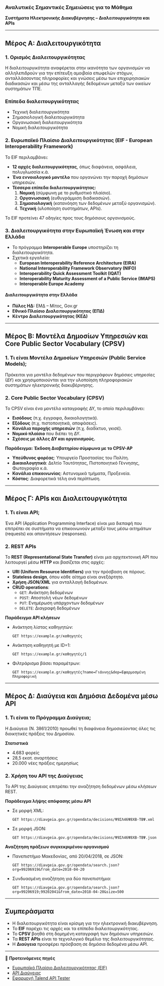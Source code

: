 ### Αναλυτικές Σημαντικές Σημειώσεις για το Μάθημα  
**Συστήματα Ηλεκτρονικής Διακυβέρνησης – Διαλειτουργικότητα και APIs**  

---

## **Μέρος Α: Διαλειτουργικότητα**  

### **1. Ορισμός Διαλειτουργικότητας**  
Η διαλειτουργικότητα αναφέρεται στην ικανότητα των οργανισμών να αλληλεπιδρούν για την επίτευξη αμοιβαία επωφελών στόχων, ανταλλάσσοντας πληροφορίες και γνώσεις μέσω των επιχειρησιακών διαδικασιών και μέσω της ανταλλαγής δεδομένων μεταξύ των οικείων συστημάτων ΤΠΕ.

### Επίπεδα διαλειτουργικότητας

- Τεχνική διαλειτουργικότητα   
- Σημασιολογική διαλειτουργικότητα   
- Οργανωσιακή διαλειτουργικότητα   
- Νομική διαλειτουργικότητα   

### **2. Ευρωπαϊκό Πλαίσιο Διαλειτουργικότητας (EIF - European Interoperability Framework)**  
Το EIF περιλαμβάνει:  
- **12 αρχές διαλειτουργικότητας**, όπως διαφάνεια, ασφάλεια, πολυγλωσσία κ.ά.  
- **Ένα εννοιολογικό μοντέλο** που οργανώνει την παροχή δημόσιων υπηρεσιών.  
- **Τέσσερα επίπεδα διαλειτουργικότητας:**  
  1. **Νομική** (σύμφωνη με το ρυθμιστικό πλαίσιο).  
  2. **Οργανωσιακή** (ευθυγράμμιση διαδικασιών).  
  3. **Σημασιολογική** (κατανόηση των δεδομένων μεταξύ οργανισμών).  
  4. **Τεχνική** (υλοποίηση συστημάτων, APIs).  

Το EIF προτείνει 47 οδηγίες προς τους δημόσιους οργανισμούς.  

### **3. Διαλειτουργικότητα στην Ευρωπαϊκή Ένωση και στην Ελλάδα**  
- Το πρόγραμμα **Interoperable Europe** υποστηρίζει τη διαλειτουργικότητα.  
- Σχετικά εργαλεία:  
  - **European Interoperability Reference Architecture (EIRA)**  
  - **National Interoperability Framework Observatory (NIFO)**  
  - **Interoperability Quick Assessment Toolkit (IQAT)**  
  - **Interoperability Maturity Assessment of a Public Service (IMAPS)**  
  - **Interoperable Europe Academy**  

#### **Διαλειτουργικότητα στην Ελλάδα**  
- **Πύλες ΗΔ:** ΕΜΔ – Μίτος, Gov.gr  
- **Εθνικό Πλαίσιο Διαλειτουργικότητας (ΕΠΔ)**  
- **Κέντρο Διαλειτουργικότητας (ΚΕΔ)**  

---

## **Μέρος Β: Μοντέλα Δημοσίων Υπηρεσιών και Core Public Sector Vocabulary (CPSV)**  

### **1. Τι είναι Μοντέλα Δημοσίων Υπηρεσιών (Public Service Models);**  
Πρόκειται για μοντέλα δεδομένων που περιγράφουν δημόσιες υπηρεσίες (ΔΥ) και χρησιμοποιούνται για την υλοποίηση πληροφοριακών συστημάτων ηλεκτρονικής διακυβέρνησης.  

### **2. Core Public Sector Vocabulary (CPSV)**  
Το CPSV είναι ένα μοντέλο καταγραφής ΔΥ, το οποίο περιλαμβάνει:  
- **Εισόδους** (π.χ. έγγραφα, δικαιολογητικά).  
- **Εξόδους** (π.χ. πιστοποιητικά, αποφάσεις).  
- **Κανάλια παροχής υπηρεσιών** (π.χ. διαδίκτυο, γκισέ).  
- **Νομικό πλαίσιο** που διέπει τη ΔΥ.  
- **Σχέσεις με άλλες ΔΥ και οργανισμούς.**  

**Παράδειγμα: Έκδοση Διαβατηρίου σύμφωνα με το CPSV-AP**  
- **Υπεύθυνος φορέας**: Υπουργείο Προστασίας του Πολίτη.  
- **Δικαιολογητικά**: Δελτίο Ταυτότητας, Πιστοποιητικό Γέννησης, Φωτογραφία κ.ά.  
- **Κανάλια επικοινωνίας**: Αστυνομικά τμήματα, Προξενεία.  
- **Κόστος**: Διαφορετικά τέλη ανά περίπτωση.  

---

## **Μέρος Γ: APIs και Διαλειτουργικότητα**  

### **1. Τι είναι API;**  
Ένα API (Application Programming Interface) είναι μια διεπαφή που επιτρέπει σε συστήματα να επικοινωνούν μεταξύ τους μέσω αιτημάτων (requests) και απαντήσεων (responses).  

### **2. REST APIs**  
Το **REST (Representational State Transfer)** είναι μια αρχιτεκτονική API που λειτουργεί μέσω **HTTP** και βασίζεται στις αρχές:  
- **URI (Uniform Resource Identifiers)** για την πρόσβαση σε πόρους.  
- **Stateless design**, όπου κάθε αίτημα είναι ανεξάρτητο.  
- **Χρήση JSON/XML** για ανταλλαγή δεδομένων.  
- **CRUD operations**:  
  - `GET`: Ανάκτηση δεδομένων  
  - `POST`: Αποστολή νέων δεδομένων  
  - `PUT`: Ενημέρωση υπάρχοντων δεδομένων  
  - `DELETE`: Διαγραφή δεδομένων  

**Παράδειγμα API κλήσεων**  
- Ανάκτηση λίστας καθηγητών:  
  ```plaintext
  GET https://example.gr/καθηγητές
  ```  
- Ανάκτηση καθηγητή με ID=1:  
  ```plaintext
  GET https://example.gr/καθηγητές/1
  ```  
- Φιλτράρισμα βάσει παραμέτρων:  
  ```plaintext
  GET https://example.gr/καθηγητές?name=Γιάννης&dep=Εφαρμοσμένη Πληροφορική
  ```  

---

## **Μέρος Δ: Διαύγεια και Δημόσια Δεδομένα μέσω API**  

### **1. Τι είναι το Πρόγραμμα Διαύγεια;**  
Η Διαύγεια (Ν. 3861/2010) προωθεί τη διαφάνεια δημοσιεύοντας όλες τις διοικητικές πράξεις του Δημοσίου.  

**Στατιστικά**  
- 4.683 φορείς  
- 28,5 εκατ. αναρτήσεις  
- 20.000 νέες πράξεις ημερησίως  

### **2. Χρήση του API της Διαύγειας**  
Το API της Διαύγειας επιτρέπει την αναζήτηση δεδομένων μέσω κλήσεων REST.  

**Παράδειγμα λήψης απόφασης μέσω API**  
- Σε μορφή XML:  
  ```plaintext
  GET https://diavgeia.gov.gr/opendata/decisions/Ψ9ΣΛ46Ψ8ΧΒ-ΤΒΨ.xml
  ```  
- Σε μορφή JSON:  
  ```plaintext
  GET https://diavgeia.gov.gr/opendata/decisions/Ψ9ΣΛ46Ψ8ΧΒ-ΤΒΨ.json
  ```  

**Αναζήτηση πράξεων συγκεκριμένου οργανισμού**  
- Πανεπιστήμιο Μακεδονίας, από 20/04/2018, σε JSON:  
  ```plaintext
  GET https://diavgeia.gov.gr/opendata/search.json?org=99206919&from_date=2018-04-20
  ```  
- Συνδυασμένη αναζήτηση για δύο πανεπιστήμια:  
  ```plaintext
  GET https://diavgeia.gov.gr/opendata/search.json?org=99206919;99202041&from_date=2018-04-20&size=500
  ```  

---

## **Συμπεράσματα**  
- Η διαλειτουργικότητα είναι κρίσιμη για την ηλεκτρονική διακυβέρνηση.  
- Το **EIF** παρέχει τις αρχές και τα επίπεδα διαλειτουργικότητας.  
- Το **CPSV** βοηθά στη δομημένη καταγραφή των δημόσιων υπηρεσιών.  
- Τα **REST APIs** είναι το τεχνολογικό θεμέλιο της διαλειτουργικότητας.  
- Η **Διαύγεια** προσφέρει πρόσβαση σε δημόσια δεδομένα μέσω API.  

---

📌 **Προτεινόμενες πηγές**  
- [Ευρωπαϊκό Πλαίσιο Διαλειτουργικότητας (EIF)](https://ec.europa.eu/isa2/sites/isa/files/eif_brochure_final.pdf)  
- [API Διαύγειας](https://diavgeia.gov.gr/api/help)  
- [Εφαρμογή Talend API Tester](https://chromewebstore.google.com/detail/talend-api-tester-free-ed/aejoelaoggembcahagimdiliamlcdmfm)
